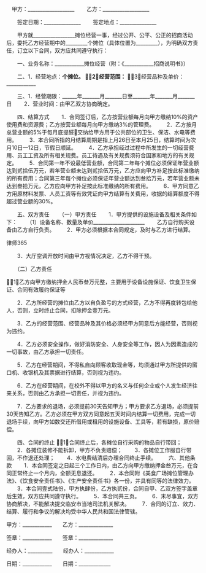 
 


　甲方：___________________
　　乙方：___________________


　　签定日期：_______________
　　签定地点：_______________


　　甲方就_________________摊位经营一事，经过公开、公平、公正的招商活动后，委托乙方经营期中的_________个摊位（具体位置为_________），为明确双方责任，订立以下合同，双方应共同遵守执行：


　　一、业务名称：____________摊位经营（附：《____________招商说明书》）


　　二、1．经营地点：____________个摊位。
2．经营范围：____________
3．经营品种及单价：____________


　　三、1．经营期限：______年_______月_______日至_______年_______月_______日
　　2．营业时间：由甲乙双方协商确定。


　　四、结算方式
　　1．合同签订后，乙方按营业额每月向甲方缴纳10%的资产使用费和资源费；乙方按营业额每月向甲方缴纳3%的管理费。
　　2．乙方按月总营业额的5%于每月底提醛交纳给甲方用于公共部位的卫生、保洁、水电等费用。
　　3．本合同所指的月结算周期是指上月26日至本月25日，结算时间为次月10日—12日，节假日顺延。
　　4．乙方承担经过过程中所发生的一切经营费用、员工工资及所有相关规费。员工待遇及有关规费须符合国家和地方的有关规定。
　　5．合同第一年不设最低营业额，合同第二年每个摊位必须保证年营业额达到贰拾伍万元，若年营业额未达到贰拾伍万元，乙方应向甲方补足按此标准缴纳的所有费用；合同第三年每个摊位必须保证年营业额达到叁拾万元，若年营业额未达到叁拾万元，乙方应向甲方补足按此标准缴纳的所有费用。
　　6．甲方同意乙方用原材料发票、人员工资等有效凭证向甲方结算有关费用，收据的结算额度不得超过营业额的30%。


　　五、双方责任
　　（一）甲方责任
　　1．甲方提供的设施设备及相关条件如下：
　　（1）设备名称、数量及单价_____________________
　　乙方自行购买设备由乙方自行负责。
　　2．甲方必须根据本合同规定，及时与乙方进行结算。




 
律师365






　　3．大厅空调开放时间由甲方视情况决定，乙方不得干预。

　　（二）乙方责任

1．乙方向甲方缴纳押金人民币叁万元整，主要用于设备设施保证、饮食卫生保证、合同有效履约保证等

　　2．乙方所经营的摊位由乙方以自负盈亏的方式经营，乙方不得再度转包给他人，否则，立时终止合同，扣除押金壹万元。

　　3．乙方的经营范围、经营品种及其价格必须经甲方同意后方能经营，否则视为违约。

　　4．乙方必须安全操作，做好消防安全、人身安全等工作，因人为因素造成的一切事故，由乙方承担一切责任。

　　5．乙方在经营期间，不得私自向顾客收取现金等，均须通过甲方所提供的窗口机、收银机及其票据进行结算，否则视为违约。

　　6．乙方在经营期间，在校外不得以甲方的名义与任何企业或个人发生经济往来关系，否则由乙方承担一切责任，并视为违约。

　　7．乙方要求的退场，必须提前30天告知甲方；甲方要求乙方退场，必须提前30天告知乙方。乙方必须在甲方双方同意起五天时间内结算一切费用，完成一切退场手续，向甲方如数交还所借用或租用的设施设备、工具等，若有缺损，原价赔偿。




　　四、合同的终止
1．合同终止后，各摊位自行采购的物品自行带回；
　　2．各摊位装修不能拆卸，甲方不负责赔偿；
　　3．各摊位工作服自行带回，不作退还处理；
　　4．水电费结清后办理合同终止手续。
　　六、其他条款
　　1．本合同签定之日起三个工作日内，由乙方向甲方缴纳押金叁万元，在合同正常终止一个月内，全额无息退还。
　　2．本合同附《美食广场摊位管理办法》、《饮食安全责任书》、《生产安全责任书》各一份，并具有同等的法律效力。 
　　3．本合同壹式陆份，甲方执肆份，乙方执贰份，合同自甲、乙双方签字盖章后生效，双方应共同遵守执行。
　　5．本合同共三页。
　　6．末尽事宜，双方协商解决，不能解决提交临安市当地司法机关解决。
　　7．合同的订立、效力、结算、履行和争议的解决均受中华人民共和国法律管辖。


 



 甲方：____________　　乙方：______________
 
签章：____________　　签章：______________
 
经办人：__________　　经办人：____________
 
日期：____________　　日期：_____________
 

 
 

 
 
 
  
 
  
 
   


   
 

   


   


   
 
 
  
 
 
 

